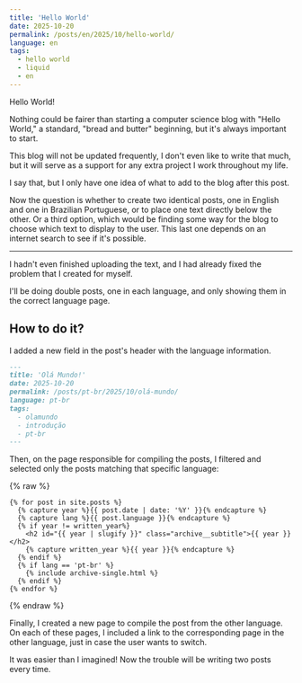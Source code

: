 ```yaml
---
title: 'Hello World'
date: 2025-10-20
permalink: /posts/en/2025/10/hello-world/
language: en
tags:
  - hello world
  - liquid
  - en
---
```


Hello World!

Nothing could be fairer than starting a computer science blog with "Hello World," a standard, "bread and butter" beginning, but it's always important to start.

This blog will not be updated frequently, I don't even like to write that much, but it will serve as a support for any extra project I work throughout my life.

I say that, but I only have one idea of what to add to the blog after this post.

Now the question is whether to create two identical posts, one in English and one in Brazilian Portuguese, or to place one text directly below the other. Or a third option, which would be finding some way for the blog to choose which text to display to the user. This last one depends on an internet search to see if it's possible.

----

I hadn't even finished uploading the text, and I had already fixed the problem that I created for myself.

I'll be doing double posts, one in each language, and only showing them in the correct language page.

How to do it?
---

I added a new field in the post's header with the language information.

```md
---
title: 'Olá Mundo!'
date: 2025-10-20
permalink: /posts/pt-br/2025/10/olá-mundo/
language: pt-br
tags:
  - olamundo
  - introdução
  - pt-br
---
```

Then, on the page responsible for compiling the posts, I filtered and selected only the posts matching that specific language:

{% raw %}
```liquid
{% for post in site.posts %}
  {% capture year %}{{ post.date | date: '%Y' }}{% endcapture %}
  {% capture lang %}{{ post.language }}{% endcapture %}
  {% if year != written_year%}
    <h2 id="{{ year | slugify }}" class="archive__subtitle">{{ year }}</h2>
    {% capture written_year %}{{ year }}{% endcapture %}
  {% endif %}
  {% if lang == 'pt-br' %}
    {% include archive-single.html %}
  {% endif %}
{% endfor %}
```
{% endraw %}

Finally, I created a new page to compile the post from the other language. On each of these pages, I included a link to the corresponding page in the other language, just in case the user wants to switch.

It was easier than I imagined! Now the trouble will be writing two posts every time.